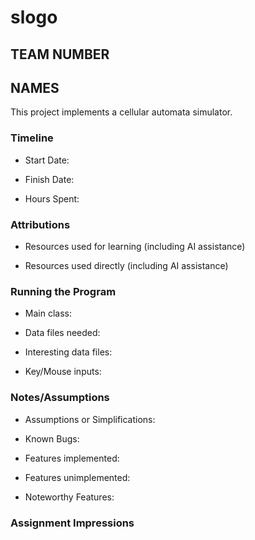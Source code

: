 # slogo
## TEAM NUMBER
## NAMES


This project implements a cellular automata simulator.

### Timeline

 * Start Date: 

 * Finish Date: 

 * Hours Spent:



### Attributions

 * Resources used for learning (including AI assistance)
 
 * Resources used directly (including AI assistance)


### Running the Program

 * Main class:

 * Data files needed: 

 * Interesting data files:

 * Key/Mouse inputs:



### Notes/Assumptions

 * Assumptions or Simplifications:

 * Known Bugs:

 * Features implemented:

 * Features unimplemented:

 * Noteworthy Features:



### Assignment Impressions


